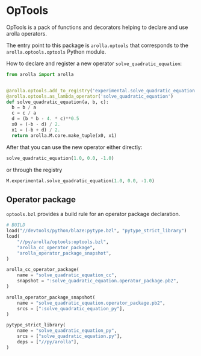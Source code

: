 # OpTools

OpTools is a pack of functions and decorators helping to declare and use arolla
operators.

The entry point to this package is `arolla.optools` that corresponds to the
`arolla.optools.optools` Python module.

How to declare and register a new operator `solve_quadratic_equation`:

```python
from arolla import arolla


@arolla.optools.add_to_registry('experimental.solve_quadratic_equation')
@arolla.optools.as_lambda_operator('solve_quadratic_equation')
def solve_quadratic_equation(a, b, c):
  b = b / a
  c = c / a
  d = (b * b - 4. * c)**0.5
  x0 = (-b - d) / 2.
  x1 = (-b + d) / 2.
  return arolla.M.core.make_tuple(x0, x1)
```

After that you can use the new operator either directly:

```python
solve_quadratic_equation(1.0, 0.0, -1.0)
```

or through the registry

```python
M.experimental.solve_quadratic_equation(1.0, 0.0, -1.0)
```

## Operator package

`optools.bzl` provides a build rule for an operator package declaration.

```python
# BUILD
load("//devtools/python/blaze:pytype.bzl", "pytype_strict_library")
load(
    "//py/arolla/optools:optools.bzl",
    "arolla_cc_operator_package",
    "arolla_operator_package_snapshot",
)

arolla_cc_operator_package(
    name = "solve_quadratic_equation_cc",
    snapshot = ":solve_quadratic_equation.operator_package.pb2",
)

arolla_operator_package_snapshot(
    name = "solve_quadratic_equation.operator_package.pb2",
    srcs = [":solve_quadratic_equation_py"],
)

pytype_strict_library(
    name = "solve_quadratic_equation_py",
    srcs = ["solve_quadratic_equation.py"],
    deps = ["//py/arolla"],
)
```
